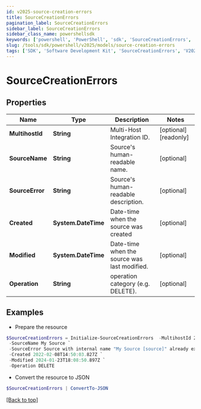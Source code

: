 ```yaml
---
id: v2025-source-creation-errors
title: SourceCreationErrors
pagination_label: SourceCreationErrors
sidebar_label: SourceCreationErrors
sidebar_class_name: powershellsdk
keywords: ['powershell', 'PowerShell', 'sdk', 'SourceCreationErrors', 'V2025SourceCreationErrors'] 
slug: /tools/sdk/powershell/v2025/models/source-creation-errors
tags: ['SDK', 'Software Development Kit', 'SourceCreationErrors', 'V2025SourceCreationErrors']
---
```



# SourceCreationErrors

## Properties

Name | Type | Description | Notes
------------ | ------------- | ------------- | -------------
**MultihostId** | **String** | Multi-Host Integration ID. | [optional] [readonly] 
**SourceName** | **String** | Source's human-readable name. | [optional] 
**SourceError** | **String** | Source's human-readable description. | [optional] 
**Created** | **System.DateTime** | Date-time when the source was created | [optional] 
**Modified** | **System.DateTime** | Date-time when the source was last modified. | [optional] 
**Operation** | **String** | operation category (e.g. DELETE). | [optional] 

## Examples

- Prepare the resource
```powershell
$SourceCreationErrors = Initialize-SourceCreationErrors  -MultihostId 2c91808568c529c60168cca6f90c1324 `
 -SourceName My Source `
 -SourceError Source with internal name "My Source [source]" already exists. `
 -Created 2022-02-08T14:50:03.827Z `
 -Modified 2024-01-23T18:08:50.897Z `
 -Operation DELETE
```

- Convert the resource to JSON
```powershell
$SourceCreationErrors | ConvertTo-JSON
```


[[Back to top]](#) 

